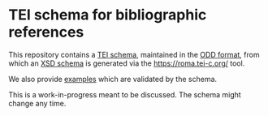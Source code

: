 # TEI schema for bibliographic references

This repository contains a [TEI schema](./schema/tei-bib.odd), maintained in the 
[ODD format](https://tei-c.org/guidelines/customization/getting-started-with-p5-odds/), 
from which an [XSD schema](https://www.w3.org/TR/xmlschema11-1/) is generated via the 
https://roma.tei-c.org/ tool. 

We also provide [examples](./examples/) which are validated by the schema.

This is a work-in-progress meant to be discussed. The schema might change any time.
